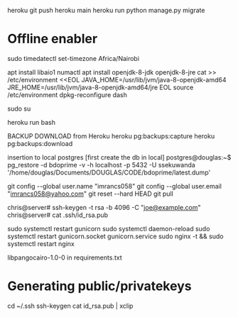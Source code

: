 heroku
git push heroku main
heroku run python manage.py migrate

# Offline enabler
sudo timedatectl set-timezone Africa/Nairobi

apt install libaio1 numactl
apt install openjdk-8-jdk openjdk-8-jre
cat >> /etc/environment <<EOL
JAVA_HOME=/usr/lib/jvm/java-8-openjdk-amd64
JRE_HOME=/usr/lib/jvm/java-8-openjdk-amd64/jre
EOL
source /etc/environment
dpkg-reconfigure dash
  <No>

sudo su

heroku run bash

BACKUP DOWNLOAD from Heroku
heroku pg:backups:capture
heroku pg:backups:download

insertion to local postgres [first create the db in local]
postgres@douglas:~$ pg_restore -d bdoprime -v -h localhost -p 5432 -U ssekuwanda '/home/douglas/Documents/DOUGLAS/CODE/bdoprime/latest.dump'

git config --global user.name "imrancs058" 
git config --global user.email "imrancs058@yahoo.com"
git reset --hard HEAD
git pull

chris@server# ssh-keygen -t rsa -b 4096 -C "joe@example.com"
chris@server# cat .ssh/id_rsa.pub

sudo systemctl restart gunicorn
sudo systemctl daemon-reload
sudo systemctl restart gunicorn.socket gunicorn.service
sudo nginx -t && sudo systemctl restart nginx

libpangocairo-1.0-0 in requirements.txt

# Generating public/privatekeys
cd ~/.ssh
ssh-keygen
cat id_rsa.pub | xclip